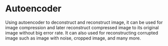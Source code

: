 # Autoencoder

Using autoencoder to deconstruct and reconstruct image, it can be used for image compression and later reconstruct compressed image to its original image without big error rate. It can also used for reconstructing corrupted image such as image with noise, cropped image, and many more.
